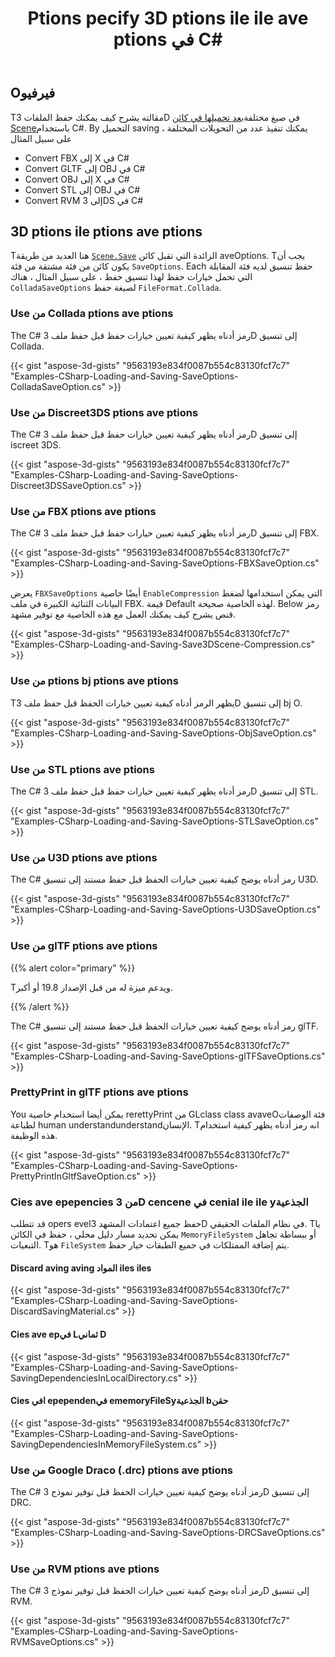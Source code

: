 ﻿---
title: Ptions pecify 3D ptions ile ile ave ptions في C#
linktitle: Specify 3D ile ile ile ave ptions
type: docs
weight: 40
url: /ar/net/specify-3d-file-save-options/
description: Tهنا العديد من طريقة cencene. cenave الزائدة التي تقبل كائن ptions aveO. Each حفظ تنسيق لديه فئة المقابلة التي تحمل خيارات حفظ لهذا تنسيق حفظ.
---
## **Oفيرفيو**

Tمقالته يشرح كيف يمكنك حفظ الملفات 3D في صيغ مختلفة[بعد تحميلها في كائن Scene](https://docs.aspose.com/3d/net/specify-3d-file-load-options/)باستخدام C#. By التحميل saving ، يمكنك تنفيذ عدد من التحويلات المختلفة على سبيل المثال

- Convert FBX إلى X في C#
- Convert GLTF إلى OBJ في C#
- Convert OBJ إلى X في C#
- Convert STL إلى OBJ في C#
- Convert RVM إلى 3DS في C#

## **3D ptions ile ptions ave ptions**
Tهنا العديد من طريقة [`Scene.Save`](https://reference.aspose.com/3d/net/aspose.threed/scene) الزائدة التي تقبل كائن aveOptions. Tيجب أن يكون كائن من فئة مشتقة من فئة `SaveOptions`. Each حفظ تنسيق لديه فئة المقابلة التي تحمل خيارات حفظ لهذا تنسيق حفظ ، على سبيل المثال ، هناك `ColladaSaveOptions` لصيغة حفظ `FileFormat.Collada`.
### **Use من Collada ptions ave ptions**
The C# رمز أدناه يظهر كيفية تعيين خيارات حفظ قبل حفظ ملف 3D إلى تنسيق Collada.

{{< gist "aspose-3d-gists" "9563193e834f0087b554c83130fcf7c7" "Examples-CSharp-Loading-and-Saving-SaveOptions-ColladaSaveOption.cs" >}}
### **Use من Discreet3DS ptions ave ptions**
The C# رمز أدناه يظهر كيفية تعيين خيارات حفظ قبل حفظ ملف 3D إلى تنسيق iscreet 3DS.

{{< gist "aspose-3d-gists" "9563193e834f0087b554c83130fcf7c7" "Examples-CSharp-Loading-and-Saving-SaveOptions-Discreet3DSSaveOption.cs" >}}
### **Use من FBX ptions ave ptions**
The C# رمز أدناه يظهر كيفية تعيين خيارات حفظ قبل حفظ ملف 3D إلى تنسيق FBX.

{{< gist "aspose-3d-gists" "9563193e834f0087b554c83130fcf7c7" "Examples-CSharp-Loading-and-Saving-SaveOptions-FBXSaveOption.cs" >}}

يعرض `FBXSaveOptions` أيضًا خاصية `EnableCompression` التي يمكن استخدامها لضغط البيانات الثنائية الكبيرة في ملف FBX. قيمة Default لهذه الخاصية صحيحة. Below رمز قنص يشرح كيف يمكنك العمل مع هذه الخاصية مع توفير مشهد.



{{< gist "aspose-3d-gists" "9563193e834f0087b554c83130fcf7c7" "Examples-CSharp-Loading-and-Saving-Save3DScene-Compression.cs" >}}
### **Use من ptions bj ptions ave ptions**
Tيظهر الرمز أدناه كيفية تعيين خيارات الحفظ قبل حفظ ملف 3D إلى تنسيق bj O.

{{< gist "aspose-3d-gists" "9563193e834f0087b554c83130fcf7c7" "Examples-CSharp-Loading-and-Saving-SaveOptions-ObjSaveOption.cs" >}}
### **Use من STL ptions ave ptions**
The C# رمز أدناه يظهر كيفية تعيين خيارات حفظ قبل حفظ ملف 3D إلى تنسيق STL.

{{< gist "aspose-3d-gists" "9563193e834f0087b554c83130fcf7c7" "Examples-CSharp-Loading-and-Saving-SaveOptions-STLSaveOption.cs" >}}
### **Use من U3D ptions ave ptions**
The C# رمز أدناه يوضح كيفية تعيين خيارات الحفظ قبل حفظ مستند إلى تنسيق U3D.

{{< gist "aspose-3d-gists" "9563193e834f0087b554c83130fcf7c7" "Examples-CSharp-Loading-and-Saving-SaveOptions-U3DSaveOption.cs" >}}
### **Use من glTF ptions ave ptions**
{{% alert color="primary" %}} 

Tويدعم ميزة له من قبل الإصدار 19.8 أو أكبر.

{{% /alert %}} 



The C# رمز أدناه يوضح كيفية تعيين خيارات الحفظ قبل حفظ مستند إلى تنسيق glTF.

{{< gist "aspose-3d-gists" "9563193e834f0087b554c83130fcf7c7" "Examples-CSharp-Loading-and-Saving-SaveOptions-glTFSaveOptions.cs" >}}
### **PrettyPrint in glTF ptions ave ptions**
You يمكن أيضا استخدام خاصية rerettyPrint من GLclass class avaveOفئة الوصفات لطباعة human understandunderstandالإنسان. Tانه رمز أدناه يظهر كيفية استخدام هذه الوظيفة.

{{< gist "aspose-3d-gists" "9563193e834f0087b554c83130fcf7c7" "Examples-CSharp-Loading-and-Saving-SaveOptions-PrettyPrintInGltfSaveOption.cs" >}}
### **Cies ave epepencies من 3D cencene في cenial ile ile yالجذعية**
قد تتطلب opers evelحفظ جميع اعتمادات المشهد 3D في نظام الملفات الحقيقي. Tيا يمكن تحديد مسار دليل محلي ، حفظ في الكائن `MemoryFileSystem` أو ببساطة تجاهل التبعيات. Tهو `FileSystem` يتم إضافة الممتلكات في جميع الطبقات خيار حفظ.
#### **Discard aving aving المواد iles iles**
{{< gist "aspose-3d-gists" "9563193e834f0087b554c83130fcf7c7" "Examples-CSharp-Loading-and-Saving-SaveOptions-DiscardSavingMaterial.cs" >}}
#### **Cies ave epفي Lثماني D**
{{< gist "aspose-3d-gists" "9563193e834f0087b554c83130fcf7c7" "Examples-CSharp-Loading-and-Saving-SaveOptions-SavingDependenciesInLocalDirectory.cs" >}}
#### **Cies افي epependenفي ememoryFileSyالجذعية bحقن**
{{< gist "aspose-3d-gists" "9563193e834f0087b554c83130fcf7c7" "Examples-CSharp-Loading-and-Saving-SaveOptions-SavingDependenciesInMemoryFileSystem.cs" >}}
### **Use من Google Draco (.drc) ptions ave ptions**
The C# رمز أدناه يوضح كيفية تعيين خيارات الحفظ قبل توفير نموذج 3D إلى تنسيق DRC.

{{< gist "aspose-3d-gists" "9563193e834f0087b554c83130fcf7c7" "Examples-CSharp-Loading-and-Saving-SaveOptions-DRCSaveOptions.cs" >}}
### **Use من RVM ptions ave ptions**
The C# رمز أدناه يوضح كيفية تعيين خيارات الحفظ قبل توفير نموذج 3D إلى تنسيق RVM.

{{< gist "aspose-3d-gists" "9563193e834f0087b554c83130fcf7c7" "Examples-CSharp-Loading-and-Saving-SaveOptions-RVMSaveOptions.cs" >}}
